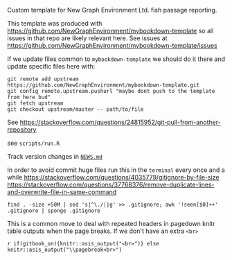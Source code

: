 Custom template for New Graph Environment Ltd. fish passage reporting.

This template was produced with https://github.com/NewGraphEnvironment/mybookdown-template so all issues in that
repo are likely relevant here. See issues at https://github.com/NewGraphEnvironment/mybookdown-template/issues

If we update files common to `mybookdown-template` we should do it there and update specific files here with:   

    git remote add upstream https://github.com/NewGraphEnvironment/mybookdown-template.git
    git config remote.upstream.pushurl "maybe dont push to the template from here bud"
    git fetch upstream
    git checkout upstream/master -- path/to/file

See https://stackoverflow.com/questions/24815952/git-pull-from-another-repository   
    
see `scripts/run.R`

Track version changes in [`NEWS.md`]('NEWS.md`)


In order to avoid commit huge files run this in the `terminal` every once and a while https://stackoverflow.com/questions/4035779/gitignore-by-file-size
https://stackoverflow.com/questions/37768376/remove-duplicate-lines-and-overwrite-file-in-same-command

    find . -size +50M | sed 's|^\./||g' >> .gitignore; awk '!seen[$0]++' .gitignore | sponge .gitignore
    
    
This is a common move to deal with repeated headers in pagedown knitr table outputs when the page breaks.  If we don't have an extra `<br>`

`r if(gitbook_on){knitr::asis_output("<br>")} else knitr::asis_output("\\pagebreak<br>")`
    

   
